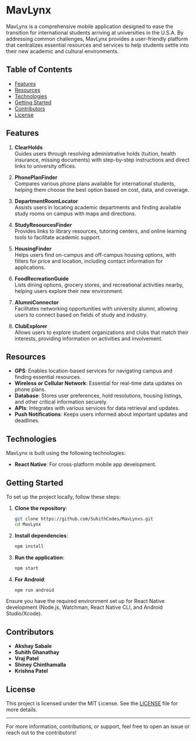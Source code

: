 # MavLynx

MavLynx is a comprehensive mobile application designed to ease the transition for international students arriving at universities in the U.S.A. By addressing common challenges, MavLynx provides a user-friendly platform that centralizes essential resources and services to help students settle into their new academic and cultural environments.

## Table of Contents

- [Features](#features)
- [Resources](#resources)
- [Technologies](#technologies)
- [Getting Started](#getting-started)
- [Contributors](#contributors)
- [License](#license)

## Features

1. **ClearHolds**  
   Guides users through resolving administrative holds (tuition, health insurance, missing documents) with step-by-step instructions and direct links to university offices.

2. **PhonePlanFinder**  
   Compares various phone plans available for international students, helping them choose the best option based on cost, data, and coverage.

3. **DepartmentRoomLocator**  
   Assists users in locating academic departments and finding available study rooms on campus with maps and directions.

4. **StudyResourcesFinder**  
   Provides links to library resources, tutoring centers, and online learning tools to facilitate academic support.

5. **HousingFinder**  
   Helps users find on-campus and off-campus housing options, with filters for price and location, including contact information for applications.

6. **FoodRecreationGuide**  
   Lists dining options, grocery stores, and recreational activities nearby, helping users explore their new environment.

7. **AlumniConnector**  
   Facilitates networking opportunities with university alumni, allowing users to connect based on fields of study and industry.

8. **ClubExplorer**  
   Allows users to explore student organizations and clubs that match their interests, providing information on activities and involvement.

## Resources

- **GPS**: Enables location-based services for navigating campus and finding essential resources.
- **Wireless or Cellular Network**: Essential for real-time data updates on phone plans.
- **Database**: Stores user preferences, hold resolutions, housing listings, and other critical information securely.
- **APIs**: Integrates with various services for data retrieval and updates.
- **Push Notifications**: Keeps users informed about important updates and deadlines.

## Technologies

MavLynx is built using the following technologies:

- **React Native**: For cross-platform mobile app development.

## Getting Started

To set up the project locally, follow these steps:

1. **Clone the repository**:

   ```bash
   git clone https://github.com/SuhithCodes/MavLynxs.git
   cd MavLynx
   ```

2. **Install dependencies**:

   ```bash
   npm install
   ```

3. **Run the application**:

   ```bash
   npm start
   ```

4. **For Android**:
   ```bash
   npm run android
   ```

Ensure you have the required environment set up for React Native development (Node.js, Watchman, React Native CLI, and Android Studio/Xcode).

## Contributors

- **Akshay Sabale**
- **Suhith Ghanathay**
- **Vraj Patel**
- **Shiney Chinthamalla**
- **Krishna Patel**

## License

This project is licensed under the MIT License. See the [LICENSE](LICENSE) file for more details.

---

For more information, contributions, or support, feel free to open an issue or reach out to the contributors!
